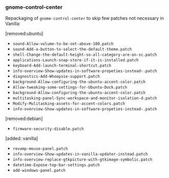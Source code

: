 ### gnome-control-center

Repackaging of `gnome-control-center` to skip few patches not necessary in Vanilla:

[removed:ubuntu]

- `sound-Allow-volume-to-be-set-above-100.patch`
- `sound-Add-a-button-to-select-the-default-theme.patch`
- `shell-Change-the-default-height-so-all-category-are-on-sc.patch`
- `applications-Launch-snap-store-if-it-is-installed.patch`
- `keyboard-Add-launch-terminal-shortcut.patch`
- `info-overview-Show-updates-in-software-propeties-instead-.patch`
- `diagnostics-Add-Whoopsie-support.patch`
- `background-Allow-configuring-the-ubuntu-accent-color.patch`
- `Allow-tweaking-some-settings-for-Ubuntu-Dock.patch`
- `background-Allow-configuring-the-ubuntu-accent-color.patch`
- `multitasking-panel-Sync-workspace-and-monitor-isolation-d.patch`
- `Modify-Mulitasking-assets-for-accent-colors.patch`
- `info-overview-Show-updates-in-software-propeties-instead-.patch`

[removed:debian]

- `firmware-security-disable.patch`

[added: vanilla]

- `revamp-mouse-panel.patch` 
- `info-overview-Show-updates-in-vanilla-updater-instead.patch`
- `info-overview-replace-gtkpicture-with-gtkimage-symbolic.patch`
- `datetime-Expose-top-bar-settings.patch`
- `add-windows-panel.patch`
